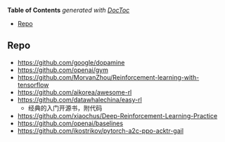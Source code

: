 <!-- START doctoc generated TOC please keep comment here to allow auto update -->
<!-- DON'T EDIT THIS SECTION, INSTEAD RE-RUN doctoc TO UPDATE -->
**Table of Contents**  *generated with [DocToc](https://github.com/thlorenz/doctoc)*

- [Repo](#repo)

<!-- END doctoc generated TOC please keep comment here to allow auto update -->


## Repo
- https://github.com/google/dopamine
- https://github.com/openai/gym
- https://github.com/MorvanZhou/Reinforcement-learning-with-tensorflow
- https://github.com/aikorea/awesome-rl
- https://github.com/datawhalechina/easy-rl
  - 经典的入门开源书，附代码
- https://github.com/xiaochus/Deep-Reinforcement-Learning-Practice
- https://github.com/openai/baselines
- https://github.com/ikostrikov/pytorch-a2c-ppo-acktr-gail






